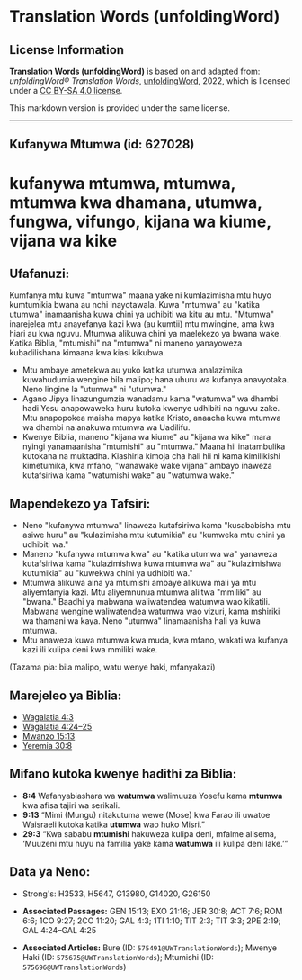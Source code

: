 # Translation Words (unfoldingWord)

## License Information

**Translation Words (unfoldingWord)** is based on and adapted from: _unfoldingWord® Translation Words_, [unfoldingWord](https://unfoldingword.org/utw), 2022, which is licensed under a [CC BY-SA 4.0 license](https://creativecommons.org/licenses/by-sa/4.0/legalcode.en).

This markdown version is provided under the same license.



--------------------------------

## Kufanywa Mtumwa (id: 627028)

kufanywa mtumwa, mtumwa, mtumwa kwa dhamana, utumwa, fungwa, vifungo, kijana wa kiume, vijana wa kike
=====================================================================================================

Ufafanuzi:
----------

Kumfanya mtu kuwa "mtumwa" maana yake ni kumlazimisha mtu huyo kumtumikia bwana au nchi inayotawala. Kuwa "mtumwa" au "katika utumwa" inamaanisha kuwa chini ya udhibiti wa kitu au mtu. "Mtumwa" inarejelea mtu anayefanya kazi kwa (au kumtii) mtu mwingine, ama kwa hiari au kwa nguvu. Mtumwa alikuwa chini ya maelekezo ya bwana wake. Katika Biblia, "mtumishi" na "mtumwa" ni maneno yanayoweza kubadilishana kimaana kwa kiasi kikubwa.

* Mtu ambaye ametekwa au yuko katika utumwa analazimika kuwahudumia wengine bila malipo; hana uhuru wa kufanya anavyotaka. Neno lingine la "utumwa" ni "utumwa."
* Agano Jipya linazungumzia wanadamu kama "watumwa" wa dhambi hadi Yesu anapowaweka huru kutoka kwenye udhibiti na nguvu zake. Mtu anapopokea maisha mapya katika Kristo, anaacha kuwa mtumwa wa dhambi na anakuwa mtumwa wa Uadilifu.
* Kwenye Biblia, maneno "kijana wa kiume" au "kijana wa kike" mara nyingi yanamaanisha "mtumishi" au "mtumwa." Maana hii inatambulika kutokana na muktadha. Kiashiria kimoja cha hali hii ni kama kimilikishi kimetumika, kwa mfano, "wanawake wake vijana" ambayo inaweza kutafsiriwa kama "watumishi wake" au "watumwa wake."

Mapendekezo ya Tafsiri:
-----------------------

* Neno "kufanywa mtumwa" linaweza kutafsiriwa kama "kusababisha mtu asiwe huru" au "kulazimisha mtu kutumikia" au "kumweka mtu chini ya udhibiti wa."
* Maneno "kufanywa mtumwa kwa" au "katika utumwa wa" yanaweza kutafsiriwa kama "kulazimishwa kuwa mtumwa wa" au "kulazimishwa kutumikia" au "kuwekwa chini ya udhibiti wa."
* Mtumwa alikuwa aina ya mtumishi ambaye alikuwa mali ya mtu aliyemfanyia kazi. Mtu aliyemnunua mtumwa aliitwa "mmiliki" au "bwana." Baadhi ya mabwana waliwatendea watumwa wao kikatili. Mabwana wengine waliwatendea watumwa wao vizuri, kama mshiriki wa thamani wa kaya. Neno "utumwa" linamaanisha hali ya kuwa mtumwa.
* Mtu anaweza kuwa mtumwa kwa muda, kwa mfano, wakati wa kufanya kazi ili kulipa deni kwa mmiliki wake.

(Tazama pia: bila malipo, watu wenye haki, mfanyakazi)

Marejeleo ya Biblia:
--------------------

* [Wagalatia 4:3](https://ref.ly/Gal4:3)
* [Wagalatia 4:24–25](https://ref.ly/Gal4:24-Gal4:25)
* [Mwanzo 15:13](https://ref.ly/Gen15:13)
* [Yeremia 30:8](https://ref.ly/Jer30:8)

Mifano kutoka kwenye hadithi za Biblia:
---------------------------------------

* **8:4** Wafanyabiashara wa **watumwa** walimuuza Yosefu kama **mtumwa** kwa afisa tajiri wa serikali.
* **9:13** “Mimi (Mungu) nitakutuma wewe (Mose) kwa Farao ili uwatoe Waisraeli kutoka katika **utumwa** wao huko Misri.”
* **29:3** “Kwa sababu **mtumishi** hakuweza kulipa deni, mfalme alisema, ‘Muuzeni mtu huyu na familia yake kama **watumwa** ili kulipa deni lake.’”

Data ya Neno:
-------------

* Strong's: H3533, H5647, G13980, G14020, G26150

* **Associated Passages:** GEN 15:13; EXO 21:16; JER 30:8; ACT 7:6; ROM 6:6; 1CO 9:27; 2CO 11:20; GAL 4:3; 1TI 1:10; TIT 2:3; TIT 3:3; 2PE 2:19; GAL 4:24–GAL 4:25
* **Associated Articles:** Bure (ID: `575491@UWTranslationWords`); Mwenye Haki (ID: `575675@UWTranslationWords`); Mtumishi (ID: `575696@UWTranslationWords`)

